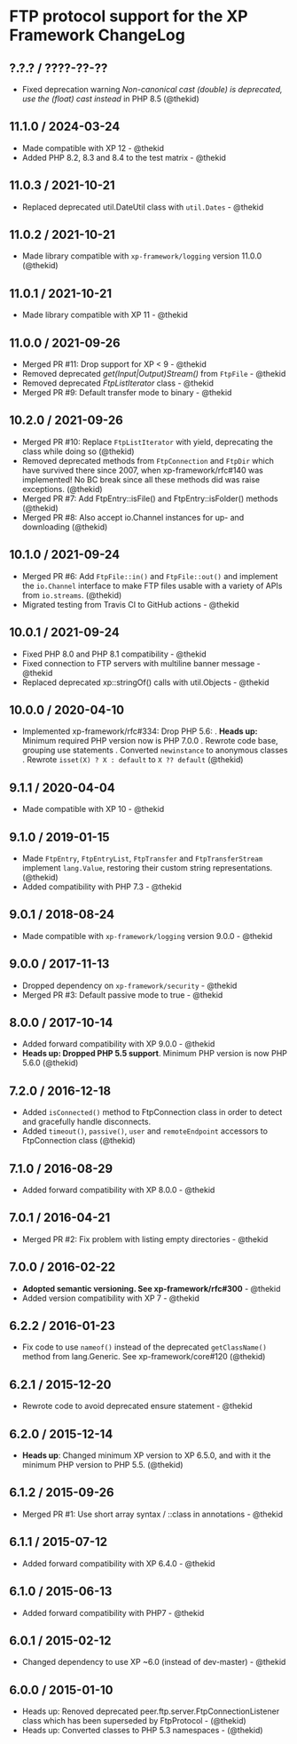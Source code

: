 FTP protocol support for the XP Framework ChangeLog
========================================================================

## ?.?.? / ????-??-??

* Fixed deprecation warning *Non-canonical cast (double) is deprecated,
  use the (float) cast instead* in PHP 8.5
  (@thekid)

## 11.1.0 / 2024-03-24

* Made compatible with XP 12 - @thekid
* Added PHP 8.2, 8.3 and 8.4 to the test matrix - @thekid

## 11.0.3 / 2021-10-21

* Replaced deprecated util.DateUtil class with `util.Dates` - @thekid

## 11.0.2 / 2021-10-21

* Made library compatible with `xp-framework/logging` version 11.0.0
  (@thekid)

## 11.0.1 / 2021-10-21

* Made library compatible with XP 11 - @thekid

## 11.0.0 / 2021-09-26

* Merged PR #11: Drop support for XP < 9 - @thekid
* Removed deprecated *get(Input|Output)Stream()* from `FtpFile` - @thekid
* Removed deprecated *FtpListIterator* class - @thekid
* Merged PR #9: Default transfer mode to binary - @thekid

## 10.2.0 / 2021-09-26

* Merged PR #10: Replace `FtpListIterator` with yield, deprecating the
  class while doing so
  (@thekid)
* Removed deprecated methods from `FtpConnection` and `FtpDir` which have
  survived there since 2007, when xp-framework/rfc#140 was implemented!
  No BC break since all these methods did was raise exceptions.
  (@thekid)
* Merged PR #7: Add FtpEntry::isFile() and FtpEntry::isFolder() methods
  (@thekid)
* Merged PR #8: Also accept io.Channel instances for up- and downloading
  (@thekid)

## 10.1.0 / 2021-09-24

* Merged PR #6: Add `FtpFile::in()` and `FtpFile::out()` and implement
  the `io.Channel` interface to make FTP files usable with a variety of
  APIs from `io.streams`.
  (@thekid)
* Migrated testing from Travis CI to GitHub actions - @thekid

## 10.0.1 / 2021-09-24

* Fixed PHP 8.0 and PHP 8.1 compatibility - @thekid
* Fixed connection to FTP servers with multiline banner message - @thekid
* Replaced deprecated xp::stringOf() calls with util.Objects - @thekid

## 10.0.0 / 2020-04-10

* Implemented xp-framework/rfc#334: Drop PHP 5.6:
  . **Heads up:** Minimum required PHP version now is PHP 7.0.0
  . Rewrote code base, grouping use statements
  . Converted `newinstance` to anonymous classes
  . Rewrote `isset(X) ? X : default` to `X ?? default`
  (@thekid)

## 9.1.1 / 2020-04-04

* Made compatible with XP 10 - @thekid

## 9.1.0 / 2019-01-15

* Made `FtpEntry`, `FtpEntryList`, `FtpTransfer` and `FtpTransferStream`
  implement `lang.Value`, restoring their custom string representations.
  (@thekid)
* Added compatibility with PHP 7.3 - @thekid

## 9.0.1 / 2018-08-24

* Made compatible with `xp-framework/logging` version 9.0.0 - @thekid

## 9.0.0 / 2017-11-13

* Dropped dependency on `xp-framework/security` - @thekid
* Merged PR #3: Default passive mode to true - @thekid

## 8.0.0 / 2017-10-14

* Added forward compatibility with XP 9.0.0 - @thekid
* **Heads up: Dropped PHP 5.5 support**. Minimum PHP version is now PHP 5.6.0
  (@thekid)

## 7.2.0 / 2016-12-18

* Added `isConnected()` method to FtpConnection class in order to detect
  and gracefully handle disconnects.
* Added `timeout()`, `passive()`, `user` and `remoteEndpoint` accessors
  to FtpConnection class
  (@thekid)

## 7.1.0 / 2016-08-29

* Added forward compatibility with XP 8.0.0 - @thekid

## 7.0.1 / 2016-04-21

* Merged PR #2: Fix problem with listing empty directories - @thekid

## 7.0.0 / 2016-02-22

* **Adopted semantic versioning. See xp-framework/rfc#300** - @thekid 
* Added version compatibility with XP 7 - @thekid

## 6.2.2 / 2016-01-23

* Fix code to use `nameof()` instead of the deprecated `getClassName()`
  method from lang.Generic. See xp-framework/core#120
  (@thekid)

## 6.2.1 / 2015-12-20

* Rewrote code to avoid deprecated ensure statement - @thekid

## 6.2.0 / 2015-12-14

* **Heads up**: Changed minimum XP version to XP 6.5.0, and with it the
  minimum PHP version to PHP 5.5.
  (@thekid)

## 6.1.2 / 2015-09-26

* Merged PR #1: Use short array syntax / ::class in annotations - @thekid

## 6.1.1 / 2015-07-12

* Added forward compatibility with XP 6.4.0 - @thekid

## 6.1.0 / 2015-06-13

* Added forward compatibility with PHP7 - @thekid

## 6.0.1 / 2015-02-12

* Changed dependency to use XP ~6.0 (instead of dev-master) - @thekid

## 6.0.0 / 2015-01-10

* Heads up: Renoved deprecated peer.ftp.server.FtpConnectionListener
  class which has been superseded by FtpProtocol - (@thekid)
* Heads up: Converted classes to PHP 5.3 namespaces - (@thekid)
